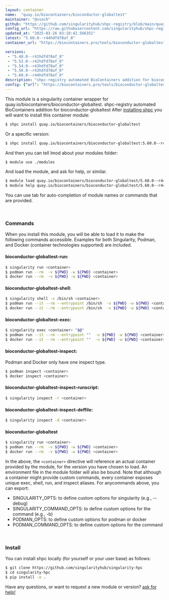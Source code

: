 ```yaml
---
layout: container
name:  "quay.io/biocontainers/bioconductor-globaltest"
maintainer: "@vsoch"
github: "https://github.com/singularityhub/shpc-registry/blob/main/quay.io/biocontainers/bioconductor-globaltest/container.yaml"
config_url: "https://raw.githubusercontent.com/singularityhub/shpc-registry/main/quay.io/biocontainers/bioconductor-globaltest/container.yaml"
updated_at: "2025-03-26 03:10:42.566351"
latest: "5.60.0--r44hdfd78af_0"
container_url: "https://biocontainers.pro/tools/bioconductor-globaltest"

versions:
 - "5.48.0--r41hdfd78af_0"
 - "5.52.0--r42hdfd78af_0"
 - "5.54.0--r43hdfd78af_0"
 - "5.56.0--r43hdfd78af_0"
 - "5.60.0--r44hdfd78af_0"
description: "shpc-registry automated BioContainers addition for bioconductor-globaltest"
config: {"url": "https://biocontainers.pro/tools/bioconductor-globaltest", "maintainer": "@vsoch", "description": "shpc-registry automated BioContainers addition for bioconductor-globaltest", "latest": {"5.60.0--r44hdfd78af_0": "sha256:bb5a2df77d6cfc84ffb995f8897c7b6da58c3dfd090d2dfad24b08c6800c0f57"}, "tags": {"5.48.0--r41hdfd78af_0": "sha256:a469741291e12972064393adafd2c398a805a996b3f1d15fee9f0beb4236fc8d", "5.52.0--r42hdfd78af_0": "sha256:e9fddefe78adfecff7e6e477f5953e9d3825c4c6e8c03f96f2339322ab0ec630", "5.54.0--r43hdfd78af_0": "sha256:9c99df0e77d33aad4e874c33fce780dd2ba43fe6adb3f4fd549bf45435eacba7", "5.56.0--r43hdfd78af_0": "sha256:a4aeaad0809c06ace55c441a17c4e925ede6698f392a2c913b35dc37197b947e", "5.60.0--r44hdfd78af_0": "sha256:bb5a2df77d6cfc84ffb995f8897c7b6da58c3dfd090d2dfad24b08c6800c0f57"}, "docker": "quay.io/biocontainers/bioconductor-globaltest"}
---
```


This module is a singularity container wrapper for quay.io/biocontainers/bioconductor-globaltest.
shpc-registry automated BioContainers addition for bioconductor-globaltest
After [installing shpc](#install) you will want to install this container module:


```bash
$ shpc install quay.io/biocontainers/bioconductor-globaltest
```

Or a specific version:

```bash
$ shpc install quay.io/biocontainers/bioconductor-globaltest:5.60.0--r44hdfd78af_0
```

And then you can tell lmod about your modules folder:

```bash
$ module use ./modules
```

And load the module, and ask for help, or similar.

```bash
$ module load quay.io/biocontainers/bioconductor-globaltest/5.60.0--r44hdfd78af_0
$ module help quay.io/biocontainers/bioconductor-globaltest/5.60.0--r44hdfd78af_0
```

You can use tab for auto-completion of module names or commands that are provided.

<br>

### Commands

When you install this module, you will be able to load it to make the following commands accessible.
Examples for both Singularity, Podman, and Docker (container technologies supported) are included.

#### bioconductor-globaltest-run:

```bash
$ singularity run <container>
$ podman run --rm  -v ${PWD} -w ${PWD} <container>
$ docker run --rm  -v ${PWD} -w ${PWD} <container>
```

#### bioconductor-globaltest-shell:

```bash
$ singularity shell -s /bin/sh <container>
$ podman run --it --rm --entrypoint /bin/sh  -v ${PWD} -w ${PWD} <container>
$ docker run --it --rm --entrypoint /bin/sh  -v ${PWD} -w ${PWD} <container>
```

#### bioconductor-globaltest-exec:

```bash
$ singularity exec <container> "$@"
$ podman run --it --rm --entrypoint ""  -v ${PWD} -w ${PWD} <container> "$@"
$ docker run --it --rm --entrypoint ""  -v ${PWD} -w ${PWD} <container> "$@"
```

#### bioconductor-globaltest-inspect:

Podman and Docker only have one inspect type.

```bash
$ podman inspect <container>
$ docker inspect <container>
```

#### bioconductor-globaltest-inspect-runscript:

```bash
$ singularity inspect -r <container>
```

#### bioconductor-globaltest-inspect-deffile:

```bash
$ singularity inspect -d <container>
```



#### bioconductor-globaltest

```bash
$ singularity run <container>
$ podman run --rm  -v ${PWD} -w ${PWD} <container>
$ docker run --rm  -v ${PWD} -w ${PWD} <container>
```


In the above, the `<container>` directive will reference an actual container provided
by the module, for the version you have chosen to load. An environment file in the
module folder will also be bound. Note that although a container
might provide custom commands, every container exposes unique exec, shell, run, and
inspect aliases. For anycommands above, you can export:

 - SINGULARITY_OPTS: to define custom options for singularity (e.g., --debug)
 - SINGULARITY_COMMAND_OPTS: to define custom options for the command (e.g., -b)
 - PODMAN_OPTS: to define custom options for podman or docker
 - PODMAN_COMMAND_OPTS: to define custom options for the command

<br>

### Install

You can install shpc locally (for yourself or your user base) as follows:

```bash
$ git clone https://github.com/singularityhub/singularity-hpc
$ cd singularity-hpc
$ pip install -e .
```

Have any questions, or want to request a new module or version? [ask for help!](https://github.com/singularityhub/singularity-hpc/issues)